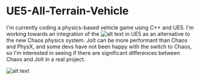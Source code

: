 # UE5-All-Terrain-Vehicle

I'm currently coding a physics-based vehicle game using C++ and UE5. I'm working towards an integration of the ![alt text](https://github.com/jrouwe/JoltPhysics "Jolt physics engine") in UE5 as an alternative to the new Chaos physics system. Jolt can be more performant than Chaos and PhysX, and some devs have not been happy with the switch to Chaos, so I'm interested in seeing if there are significant differences between Chaos and Jolt in a real project.

![alt text](https://github.com/i-snyder/UE5-All-Terrain-Vehicle/blob/main/ue5fantasyracing.gif?raw=true "UE5-ATV")
